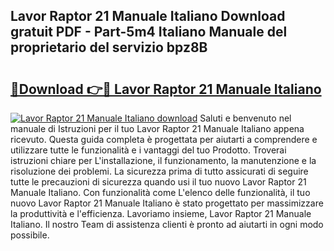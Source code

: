 ## Lavor Raptor 21 Manuale Italiano Download gratuit PDF - Part-5m4 Italiano Manuale del proprietario del servizio bpz8B

# <h2><a href="http://dff88xt.blite.top/?on=Lavor+Raptor+21+Manuale+Italiano">🔗Download 👉🔴 Lavor Raptor 21 Manuale Italiano</a></h2>

[![Lavor Raptor 21 Manuale Italiano download](https://i.imgur.com/lujVjoI.png)](http://dff88xt.blite.top/?on=Lavor+Raptor+21+Manuale+Italiano)
Saluti e benvenuto nel manuale di Istruzioni per il tuo Lavor Raptor 21 Manuale Italiano appena ricevuto. Questa guida completa è progettata per aiutarti a comprendere e utilizzare tutte le funzionalità e i vantaggi del tuo Prodotto. Troverai istruzioni chiare per L'installazione, il funzionamento, la manutenzione e la risoluzione dei problemi. La sicurezza prima di tutto assicurati di seguire tutte le precauzioni di sicurezza quando usi il tuo nuovo Lavor Raptor 21 Manuale Italiano. Con funzionalità come L'elenco delle funzionalità, il tuo nuovo Lavor Raptor 21 Manuale Italiano è stato progettato per massimizzare la produttività e l'efficienza. Lavoriamo insieme, Lavor Raptor 21 Manuale Italiano. Il nostro Team di assistenza clienti è pronto ad aiutarti in ogni modo possibile.
